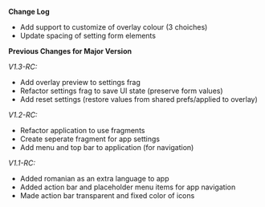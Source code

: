 **Change Log**
* Add support to customize of overlay colour (3 choiches)
* Update spacing of setting form elements


**Previous Changes for Major Version**

*V1.3-RC:*
* Add overlay preview to settings frag
* Refactor settings frag to save UI state (preserve form values)
* Add reset settings (restore values from shared prefs/applied to overlay)

*V1.2-RC:*
* Refactor application to use fragments
* Create seperate fragment for app settings
* Add menu and top bar to application (for navigation)

*V1.1-RC:*
* Added romanian as an extra language to app
* Added action bar and placeholder menu items for app navigation
* Made action bar transparent and fixed color of icons
